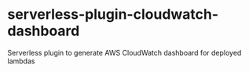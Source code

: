 # serverless-plugin-cloudwatch-dashboard
Serverless plugin to generate AWS CloudWatch dashboard for deployed lambdas
